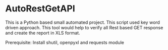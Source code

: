 # AutoRestGetAPI
This is a Python based small automated project. This script used key word driven approach.
This tool would help to verify all Rest based GET response and create the report in XLS format.

Prerequisite: Install shutil, openpyxl and requests module
